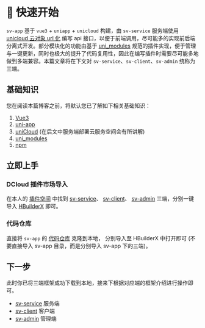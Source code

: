 # 🚀 快速开始

`sv-app` 基于 `vue3` + `uniapp` + `unicloud` 构建，由 `sv-service` 服务端使用 [unicloud 云对象 url 化](https://doc.dcloud.net.cn/uniCloud/http.html#cloudobject) 编写 api 接口，以便于前端调用，尽可能多的实现前后端分离式开发。部分模块化的功能由基于 [uni_modules](https://uniapp.dcloud.net.cn/plugin/uni_modules.html#uni-modules) 规范的插件实现，便于管理与一键更新，同时也极大的提升了代码复用性，因此在编写插件时需要尽可能多地做到多端兼容。本篇文章将在下文对 `sv-service`、`sv-client`、`sv-admin` 统称为三端。

## 基础知识

您在阅读本篇博客之前，将默认您已了解如下相关基础知识：

1. [Vue3](https://cn.vuejs.org)
2. [uni-app](https://uniapp.dcloud.net.cn)
3. [uniCloud](https://doc.dcloud.net.cn/uniCloud) (在后文中服务端部署云服务空间会有所讲解)
4. [uni_modules](https://uniapp.dcloud.net.cn/plugin/uni_modules.html#uni-modules)
5. [npm](https://www.npmjs.com)

## 立即上手

### DCloud 插件市场导入

在本人的 [插件空间](https://ext.dcloud.net.cn/publisher?id=1173575) 中找到 [sv-service](https://ext.dcloud.net.cn/plugin?id=16529)、 [sv-client](https://ext.dcloud.net.cn/plugin?id=16530)、 [sv-admin](https://ext.dcloud.net.cn/plugin?id=16531) 三端，分别一键导入 [HBuilderX](https://www.dcloud.io/hbuilderx.html) 即可。

### 代码仓库

直接将 `sv-app` 的 [代码仓库](https://gitee.com/Sonve/sv-app) 克隆到本地， 分别导入至 HBuilderX 中打开即可 (不要直接导入 sv-app 目录，而是分别导入 sv-app 下的三端)。

## 下一步

此时你已将三端框架成功下载到本地，接来下根据对应端的框架介绍进行操作即可。

- [sv-service](/src/frame/sv-service/sv-service) 服务端
- [sv-client](/src/frame/sv-client/sv-client) 客户端
- [sv-admin](/src/frame/sv-admin/sv-admin) 管理端
